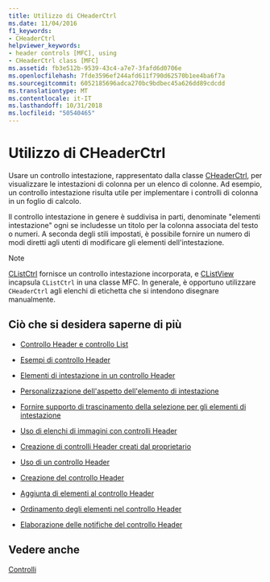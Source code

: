 ```yaml
---
title: Utilizzo di CHeaderCtrl
ms.date: 11/04/2016
f1_keywords:
- CHeaderCtrl
helpviewer_keywords:
- header controls [MFC], using
- CHeaderCtrl class [MFC]
ms.assetid: fb3e512b-9539-43c4-a7e7-3fafd6d0706e
ms.openlocfilehash: 7fde3596ef244afd611f790d62570b1ee4ba6f7a
ms.sourcegitcommit: 6052185696adca270bc9bdbec45a626dd89cdcdd
ms.translationtype: MT
ms.contentlocale: it-IT
ms.lasthandoff: 10/31/2018
ms.locfileid: "50540465"
---
```

# <a name="using-cheaderctrl"></a>Utilizzo di CHeaderCtrl

Usare un controllo intestazione, rappresentato dalla classe [CHeaderCtrl](../mfc/reference/cheaderctrl-class.md), per visualizzare le intestazioni di colonna per un elenco di colonne. Ad esempio, un controllo intestazione risulta utile per implementare i controlli di colonna in un foglio di calcolo.

Il controllo intestazione in genere è suddivisa in parti, denominate "elementi intestazione" ogni se includesse un titolo per la colonna associata del testo o numeri. A seconda degli stili impostati, è possibile fornire un numero di modi diretti agli utenti di modificare gli elementi dell'intestazione.

> [!NOTE]
>  [CListCtrl](../mfc/reference/clistctrl-class.md) fornisce un controllo intestazione incorporata, e [CListView](../mfc/reference/clistview-class.md) incapsula `CListCtrl` in una classe MFC. In generale, è opportuno utilizzare `CHeaderCtrl` agli elenchi di etichetta che si intendono disegnare manualmente.

## <a name="what-do-you-want-to-know-more-about"></a>Ciò che si desidera saperne di più

- [Controllo Header e controllo List](../mfc/header-control-and-list-control.md)

- [Esempi di controllo Header](../mfc/header-control-examples.md)

- [Elementi di intestazione in un controllo Header](../mfc/header-items-in-a-header-control.md)

- [Personalizzazione dell'aspetto dell'elemento di intestazione](../mfc/customizing-the-header-item-s-appearance.md)

- [Fornire supporto di trascinamento della selezione per gli elementi di intestazione](../mfc/providing-drag-and-drop-support-for-header-items.md)

- [Uso di elenchi di immagini con controlli Header](../mfc/using-image-lists-with-header-controls.md)

- [Creazione di controlli Header creati dal proprietario](../mfc/making-owner-drawn-header-controls.md)

- [Uso di un controllo Header](../mfc/working-with-a-header-control.md)

- [Creazione del controllo Header](../mfc/creating-the-header-control.md)

- [Aggiunta di elementi al controllo Header](../mfc/adding-items-to-the-header-control.md)

- [Ordinamento degli elementi nel controllo Header](../mfc/ordering-items-in-the-header-control.md)

- [Elaborazione delle notifiche del controllo Header](../mfc/processing-header-control-notifications.md)

## <a name="see-also"></a>Vedere anche

[Controlli](../mfc/controls-mfc.md)

